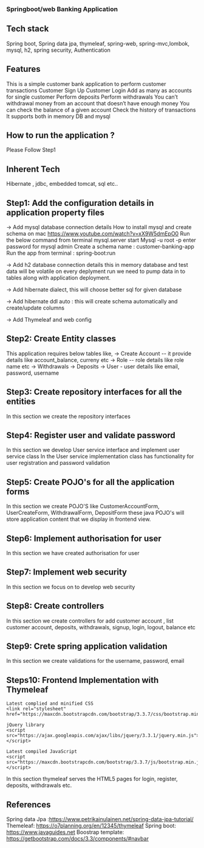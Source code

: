 ###  Springboot/web Banking Application 

## Tech stack
Spring boot, Spring data jpa, thymeleaf, spring-web, spring-mvc,lombok, mysql, h2, spring security,
Authentication

## Features 
This is a simple customer bank application to perform customer transactions
Customer Sign Up
Customer Login
Add as many as accounts for single customer 
Perform deposits
Perform withdrawals
You can’t withdrawal money from an account that doesn’t have enough money
You can check the balance of a given account
Check the history of transactions
It supports both in memory DB and mysql

## How to run the application ?

Please Follow Step1
  
## Inherent Tech 
Hibernate , jdbc, embedded tomcat, sql etc..

## Step1: Add the configuration details in application property files 
 -> Add mysql database connection details
        How to install mysql and create schema on mac
        https://www.youtube.com/watch?v=xX9W5dmEpO0
        Run the below command from terminal 
        mysql.server start 
        Mysql  -u root -p 
        enter password for mysql admin 
        Create a schema name : customer-banking-app
        Run the app from terminal  : spring-boot:run
        
 -> Add h2 database connection details
        this in memory database and test data will be volatile on every deplyment run we need to pump data in to tables along with application deployment. 
        
 -> Add hibernate dialect, this will choose better sql for given database 
 
 -> Add hibernate ddl auto : this will create schema automatically and create/update columns
 
 -> Add Thymeleaf and web config
 
 ## Step2: Create Entity classes 
 This application requires below tables like, 
 -> Create Account -- it provide details like account_balance, curreny etc
 -> Role -- role details like role name etc
 -> Withdrawals
 -> Deposits 
 -> User - user details like email, password, username
 
## Step3: Create repository interfaces for all the entities 
 In this section we create the repository interfaces 
 
## Step4: Register user and validate password 
In this section we develop User service interface and implement user service class 
In the User service implementation class has functionality for user registration and password validation 

## Step5: Create POJO's for all the application forms
In this section we create POJO'S like CustomerAccountForm, UserCreateForm, WithdrawalForm, DepositForm 
these java POJO's will store application content that we display in frontend view.

## Step6: Implement authorisation for user 
In this section we have created authorisation for user 

## Step7: Implement web security
In this section we focus on to develop web security 

## Step8: Create controllers
In this section we create controllers for add customer account , list customer account, deposits, withdrawals, 
signup, login, logout, balance etc

## Step9: Crete spring application validation 
In this section we create validations for the username, password, email

## Steps10: Frontend Implementation with Thymeleaf
    Latest complied and minified CSS 
    <link rel="stylesheet" href="https://maxcdn.bootstrapcdn.com/bootstrap/3.3.7/css/bootstrap.min.css">

    jQuery library 
    <script src="https://ajax.googleapis.com/ajax/libs/jquery/3.3.1/jquery.min.js"></script>

    Latest compiled JavaScript 
    <script src="https://maxcdn.bootstrapcdn.com/bootstrap/3.3.7/js/bootstrap.min.js"></script>
    
 In this section thymeleaf serves the HTML5 pages for login, register, deposits, withdrawals etc.
 

## References
Spring data Jpa :https://www.petrikainulainen.net/spring-data-jpa-tutorial/
Themeleaf: https://o7planning.org/en/12345/thymeleaf
Spring boot: https://www.javaguides.net
Boostrap template: https://getbootstrap.com/docs/3.3/components/#navbar
